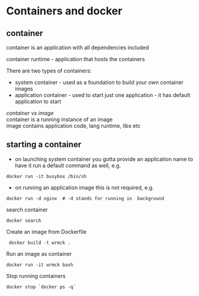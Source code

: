 # Containers and docker

## container 

container is an application with all dependencies included

container runtime - application that hosts the containers

There are two types of containers:
- system container - used as a foundation to build your own container images
- application container - used to start just one application - it has default application to start

_container vs image_  
container is a running instance of an image  
image contains application code, lang runtime, libs etc

## starting a container
* on launching system container you gotta provide an application name to have it run a default command as well, e.g.  
```shell
docker run -it busybox /bin/sh
```
* on running an application image this is not required, e.g.  
```shell
docker run -d nginx  # -d stands for running in  background
```

search container
```
docker search
```




Create an image from Dockerfile
```
 docker build -t wrmck .
```


Run an image as container

```
docker run -it wrmck bash
```

Stop running containers
```
docker stop `docker ps -q`
```
